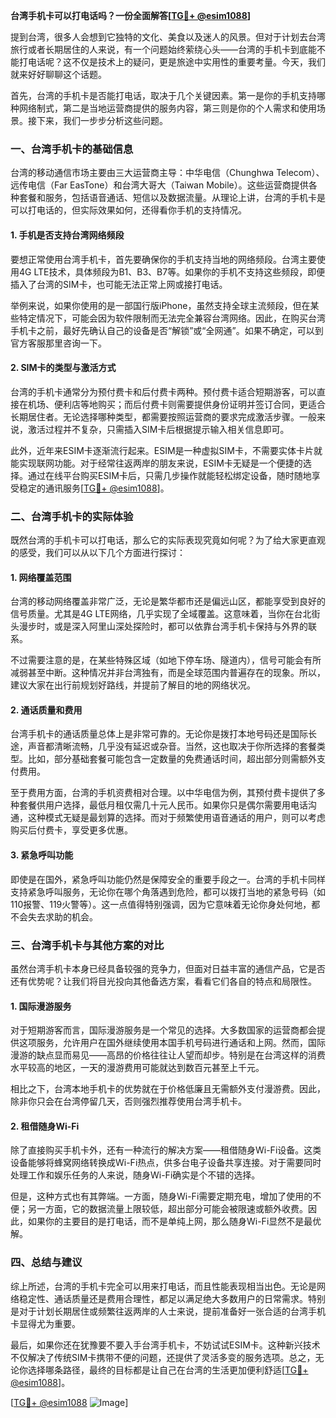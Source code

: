 **台湾手机卡可以打电话吗？一份全面解答[[TG💪+ @esim1088](https://t.me/s/esim1088)]**

提到台湾，很多人会想到它独特的文化、美食以及迷人的风景。但对于计划去台湾旅行或者长期居住的人来说，有一个问题始终萦绕心头——台湾的手机卡到底能不能打电话呢？这不仅是技术上的疑问，更是旅途中实用性的重要考量。今天，我们就来好好聊聊这个话题。

首先，台湾的手机卡是否能打电话，取决于几个关键因素。第一是你的手机支持哪种网络制式，第二是当地运营商提供的服务内容，第三则是你的个人需求和使用场景。接下来，我们一步步分析这些问题。

### **一、台湾手机卡的基础信息**

台湾的移动通信市场主要由三大运营商主导：中华电信（Chunghwa Telecom）、远传电信（Far EasTone）和台湾大哥大（Taiwan Mobile）。这些运营商提供各种套餐和服务，包括语音通话、短信以及数据流量。从理论上讲，台湾的手机卡是可以打电话的，但实际效果如何，还得看你手机的支持情况。

#### **1. 手机是否支持台湾网络频段**
要想正常使用台湾手机卡，首先要确保你的手机支持当地的网络频段。台湾主要使用4G LTE技术，具体频段为B1、B3、B7等。如果你的手机不支持这些频段，即便插入了台湾的SIM卡，也可能无法正常上网或接打电话。

举例来说，如果你使用的是一部国行版iPhone，虽然支持全球主流频段，但在某些特定情况下，可能会因为软件限制而无法完全兼容台湾网络。因此，在购买台湾手机卡之前，最好先确认自己的设备是否“解锁”或“全网通”。如果不确定，可以到官方客服那里咨询一下。

#### **2. SIM卡的类型与激活方式**
台湾的手机卡通常分为预付费卡和后付费卡两种。预付费卡适合短期游客，可以直接在机场、便利店等地购买；而后付费卡则需要提供身份证明并签订合同，更适合长期居住者。无论选择哪种类型，都需要按照运营商的要求完成激活步骤。一般来说，激活过程并不复杂，只需插入SIM卡后根据提示输入相关信息即可。

此外，近年来ESIM卡逐渐流行起来。ESIM是一种虚拟SIM卡，不需要实体卡片就能实现联网功能。对于经常往返两岸的朋友来说，ESIM卡无疑是一个便捷的选择。通过在线平台购买ESIM卡后，只需几步操作就能轻松绑定设备，随时随地享受稳定的通讯服务[[TG💪+ @esim1088](https://t.me/s/esim1088)]。

### **二、台湾手机卡的实际体验**

既然台湾的手机卡可以打电话，那么它的实际表现究竟如何呢？为了给大家更直观的感受，我们可以从以下几个方面进行探讨：

#### **1. 网络覆盖范围**
台湾的移动网络覆盖非常广泛，无论是繁华都市还是偏远山区，都能享受到良好的信号质量。尤其是4G LTE网络，几乎实现了全域覆盖。这意味着，当你在台北街头漫步时，或是深入阿里山深处探险时，都可以依靠台湾手机卡保持与外界的联系。

不过需要注意的是，在某些特殊区域（如地下停车场、隧道内），信号可能会有所减弱甚至中断。这种情况并非台湾独有，而是全球范围内普遍存在的现象。所以，建议大家在出行前规划好路线，并提前了解目的地的网络状况。

#### **2. 通话质量和费用**
台湾手机卡的通话质量总体上是非常可靠的。无论你是拨打本地号码还是国际长途，声音都清晰流畅，几乎没有延迟或杂音。当然，这也取决于你所选择的套餐类型。比如，部分基础套餐可能包含一定数量的免费通话时间，超出部分则需额外支付费用。

至于费用方面，台湾的手机资费相对合理。以中华电信为例，其预付费卡提供了多种套餐供用户选择，最低月租仅需几十元人民币。如果你只是偶尔需要用电话沟通，这种模式无疑是最划算的选择。而对于频繁使用语音通话的用户，则可以考虑购买后付费卡，享受更多优惠。

#### **3. 紧急呼叫功能**
即使是在国外，紧急呼叫功能仍然是保障安全的重要手段之一。台湾的手机卡同样支持紧急呼叫服务，无论你在哪个角落遇到危险，都可以拨打当地的紧急号码（如110报警、119火警等）。这一点值得特别强调，因为它意味着无论你身处何地，都不会失去求助的机会。

### **三、台湾手机卡与其他方案的对比**

虽然台湾手机卡本身已经具备较强的竞争力，但面对日益丰富的通信产品，它是否还有优势呢？让我们将目光投向其他备选方案，看看它们各自的特点和局限性。

#### **1. 国际漫游服务**
对于短期游客而言，国际漫游服务是一个常见的选择。大多数国家的运营商都会提供这项服务，允许用户在国外继续使用本国手机号码进行通话和上网。然而，国际漫游的缺点显而易见——高昂的价格往往让人望而却步。特别是在台湾这样的消费水平较高的地区，一天的漫游费用可能就达到数百元甚至上千元。

相比之下，台湾本地手机卡的优势就在于价格低廉且无需额外支付漫游费。因此，除非你只会在台湾停留几天，否则强烈推荐使用台湾手机卡。

#### **2. 租借随身Wi-Fi**
除了直接购买手机卡外，还有一种流行的解决方案——租借随身Wi-Fi设备。这类设备能够将蜂窝网络转换成Wi-Fi热点，供多台电子设备共享连接。对于需要同时处理工作和娱乐任务的人来说，随身Wi-Fi确实是个不错的选择。

但是，这种方式也有其弊端。一方面，随身Wi-Fi需要定期充电，增加了使用的不便；另一方面，它的数据流量上限较低，超出部分可能会被限速或额外收费。因此，如果你的主要目的是打电话，而不是单纯上网，那么随身Wi-Fi显然不是最优解。

### **四、总结与建议**

综上所述，台湾的手机卡完全可以用来打电话，而且性能表现相当出色。无论是网络稳定性、通话质量还是费用合理性，都足以满足绝大多数用户的日常需求。特别是对于计划长期居住或频繁往返两岸的人士来说，提前准备好一张合适的台湾手机卡显得尤为重要。

最后，如果你还在犹豫要不要入手台湾手机卡，不妨试试ESIM卡。这种新兴技术不仅解决了传统SIM卡携带不便的问题，还提供了灵活多变的服务选项。总之，无论你选择哪条路径，最终的目标都是让自己在台湾的生活更加便利舒适[[TG💪+ @esim1088](https://t.me/s/esim1088)]。

[[TG💪+ @esim1088](https://t.me/s/esim1088) ![Image](https://i.postimg.cc/4NQfJmqS/Snipaste-2025-05-13-00-14-12.png)]